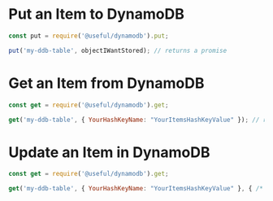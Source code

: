 # Put an Item to DynamoDB

```js
const put = require('@useful/dynamodb').put;

put('my-ddb-table', objectIWantStored); // returns a promise
```

# Get an Item from DynamoDB

```js
const get = require('@useful/dynamodb').get;

get('my-ddb-table', { YourHashKeyName: "YourItemsHashKeyValue" }); // returns a promise
```

# Update an Item in DynamoDB

```js
const get = require('@useful/dynamodb').get;

get('my-ddb-table', { YourHashKeyName: "YourItemsHashKeyValue" }, { /* Your update expression */ }, { /* Your expression attribute values */ } ); // returns a promise
```